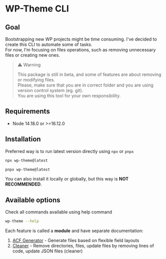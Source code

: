 # WP-Theme CLI

## Goal

Bootstrapping new WP projects might be time consuming. I've decided to create this CLI to automate some of tasks.  
For now, I'm focusing on files operations, such as removing unnecessary files or creating new ones.

> ⚠ Warning
>
> This package is still in beta, and some of features are about removing or modifying files.  
> Please, make sure that you are in correct folder and you are using version control system (eg. git).  
> You are using this tool for your own responsibility.

## Requirements

- Node 14.18.0 or >=16.12.0

## Installation

Preferred way is to run latest version directly using `npx` or `pnpx`

```bash
npx wp-theme@latest
```

```bash
pnpx wp-theme@latest
```

You can also install it locally or globally, but this way is **NOT RECOMMENDED**.

## Available options

Check all commands available using help command

```bash
wp-theme --help
```

Each feature is called a **module** and have separate documentation:

1. [ACF Generator](docs/acf-generator.md) - Generate files based on flexible field layouts
2. [Cleaner](docs/cleaner.md) - Remove directories, files, update files by removing lines of code, update JSON files (cleaner)
